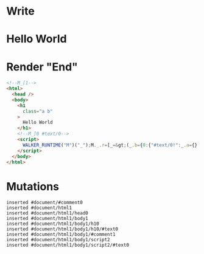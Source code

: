# Write
  <!--M_[1--><h1 class="a b">Hello World</h1><!--M_]0 #text/0--><script>WALKER_RUNTIME("M")("_");M._.r=[_=>(_.b={0:{"#text/0!":_.a={},"#text/0(":"h1"},1:_.a}),0]</script>


# Render "End"
```html
<!--M_[1-->
<html>
  <head />
  <body>
    <h1
      class="a b"
    >
      Hello World
    </h1>
    <!--M_]0 #text/0-->
    <script>
      WALKER_RUNTIME("M")("_");M._.r=[_=&gt;(_.b={0:{"#text/0!":_.a={},"#text/0(":"h1"},1:_.a}),0]
    </script>
  </body>
</html>
```

# Mutations
```
inserted #document/#comment0
inserted #document/html1
inserted #document/html1/head0
inserted #document/html1/body1
inserted #document/html1/body1/h10
inserted #document/html1/body1/h10/#text0
inserted #document/html1/body1/#comment1
inserted #document/html1/body1/script2
inserted #document/html1/body1/script2/#text0
```
